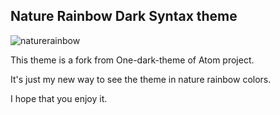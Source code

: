 ## Nature Rainbow Dark Syntax theme

![naturerainbow](https://user-images.githubusercontent.com/6399202/30009975-e7092b62-9102-11e7-8d74-f8654b3f274c.png)


This theme is a fork from One-dark-theme of Atom project.

It's just my new way to see the theme in nature rainbow colors.

I hope that you enjoy it.

